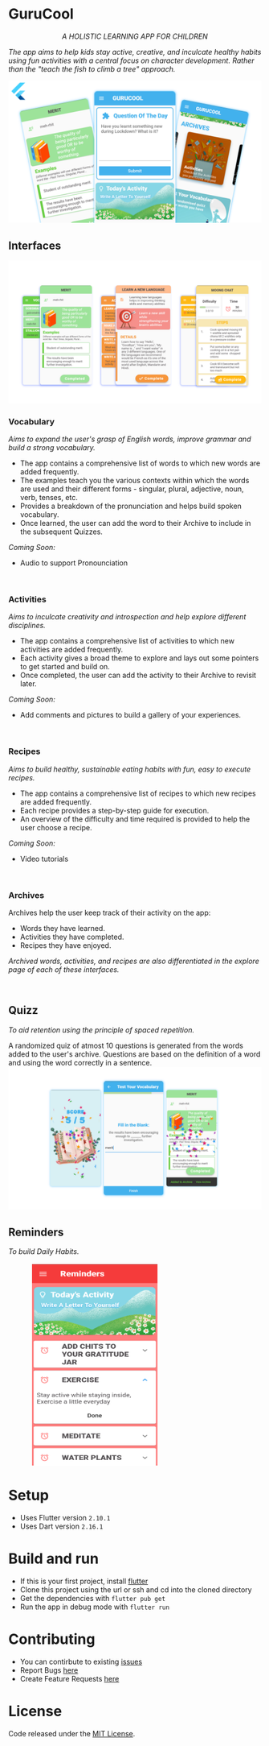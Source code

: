 # GuruCool 
 
<p align="center"> <em>A HOLISTIC LEARNING APP FOR CHILDREN</em> </p>

*The app aims to help kids stay active, creative, and inculcate healthy habits using fun activities with a central focus on character development. Rather than the "teach the fish to climb a tree" approach.*
 
![](https://github.com/Aditi-Mohan/guru_cool_v1/blob/master/readme_images/edited/cover.png)

## Interfaces

![](https://github.com/Aditi-Mohan/guru_cool_v1/blob/master/readme_images/edited/screens.png)

### Vocabulary
_Aims to expand the user's grasp of English words, improve grammar and build a strong vocabulary._
- The app contains a comprehensive list of words to which new words are added frequently.
- The examples teach you the various contexts within which the words are used and their different forms - singular, plural, adjective, noun, verb, tenses, etc.
- Provides a breakdown of the pronunciation and helps build spoken vocabulary.
- Once learned, the user can add the word to their Archive to include in the subsequent Quizzes.

_Coming Soon:_
- Audio to support Pronounciation

<br>

### Activities
_Aims to inculcate creativity and introspection and help explore different disciplines._
- The app contains a comprehensive list of activities to which new activities are added frequently.
- Each activity gives a broad theme to explore and lays out some pointers to get started and build on.
- Once completed, the user can add the activity to their Archive to revisit later.

_Coming Soon:_
- Add comments and pictures to build a gallery of your experiences.

<br>

### Recipes
_Aims to build healthy, sustainable eating habits with fun, easy to execute recipes._
- The app contains a comprehensive list of recipes to which new recipes are added frequently.
- Each recipe provides a step-by-step guide for execution.
- An overview of the difficulty and time required is provided to help the user choose a recipe.

_Coming Soon:_
- Video tutorials

<br>

### Archives

<!-- <img src="https://github.com/Aditi-Mohan/guru_cool_v1/blob/master/readme_images/edited/screens.png" data-canonical-src="https://github.com/Aditi-Mohan/guru_cool_v1/blob/master/readme_images/edited/screens.png" width="300" height="400" /> -->

Archives help the user keep track of their activity on the app:
- Words they have learned.
- Activities they have completed.
- Recipes they have enjoyed.

_Archived words, activities, and recipes are also differentiated in the explore page of each of these interfaces._

<br>

## Quizz

_To aid retention using the principle of spaced repetition._

A randomized quiz of atmost 10 questions is generated from the words added to the user's archive.
Questions are based on the definition of a word and using the word correctly in a sentence.
![](https://github.com/Aditi-Mohan/guru_cool_v1/blob/master/readme_images/edited/test.png)

## Reminders

_To build Daily Habits._
<br>
<br>
&nbsp;&nbsp;&nbsp;&nbsp;&nbsp;&nbsp;&nbsp;&nbsp;&nbsp;&nbsp;&nbsp;
<img src="https://github.com/Aditi-Mohan/guru_cool_v1/blob/master/readme_images/raw/10.png" data-canonical-src="https://github.com/Aditi-Mohan/guru_cool_v1/blob/master/readme_images/raw/10.png" width="250" height="400" />


<!-- Screens             |     
:-------------------------:|:-------------------------:
![](https://github.com/Aditi-Mohan/guru_cool_v1/blob/master/readme_images/edited/screens.png)  |  hghgjhgjhggjgjh -->

# Setup
* Uses Flutter version  `2.10.1`
* Uses Dart version `2.16.1`
<!-- Add package dependencies -->

# Build and run
* If this is your first project, install [flutter](https://flutter.dev/docs/get-started/install)
* Clone this project using the url or ssh and cd into the cloned directory
* Get the dependencies with `flutter pub get`
* Run the app in debug mode with `flutter run`

# Contributing
* You can contirbute to existing [issues](https://github.com/Aditi-Mohan/guru_cool_v1/issues)
* Report Bugs [here](https://github.com/Aditi-Mohan/guru_cool_v1/issues/new?assignees=&labels=&template=bug_report.md&title=)
* Create Feature Requests [here](https://github.com/Aditi-Mohan/guru_cool_v1/issues/new?assignees=&labels=&template=feature_request.md&title=)

# License
Code released under the [MIT License](https://github.com/Aditi-Mohan/guru_cool_v1/blob/master/LICENSE).
